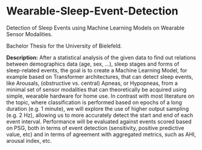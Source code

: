 # Wearable-Sleep-Event-Detection
Detection of Sleep Events using Machine Learning Models on Wearable Sensor Modalities.

Bachelor Thesis for the University of Bielefeld.

**Description:** After a statistical analysis of the given data to find out relations between demographics data (age, sex, ...), sleep stages and forms of sleep-related events, the goal is to create a Machine Learning Model, for example based on Transformer architectures, that can detect sleep events, like Arousals, (obstructive vs. central) Apneas, or Hypopneas, from a minimal set of sensor modalities that can theoretically be acquired using simple, wearable hardware for home use. In contrast with most literature on the topic, where classification is performed based on epochs of a long duration (e.g. 1 minute), we will explore the use of higher output sampling (e.g. 2 Hz), allowing us to more accurately detect the start and end of each event interval. Performance will be evaluated against events scored based on PSG, both in terms of event detection (sensitivity, positive predictive value, etc) and in terms of agreement with aggregated metrics, such as AHI, arousal index, etc.
